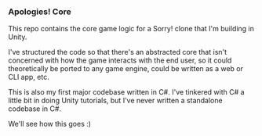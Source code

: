 ### Apologies! Core

This repo contains the core game logic for a Sorry! clone that I'm building in Unity.

I've structured the code so that there's an abstracted core that isn't concerned with
how the game interacts with the end user, so it could theoretically be ported to any
game engine, could be written as a web or CLI app, etc.

This is also my first major codebase written in C#. I've tinkered with C# a little bit
in doing Unity tutorials, but I've never written a standalone codebase in C#.

We'll see how this goes :)